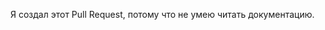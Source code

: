 <!-- Внимание! -->
<!-- Скорее всего, вы не должны создавать этот Pull Request. -->
<!-- Если вы хотите отправить задания на проверку, то вам следует прочитать часть 0 туториала: -->
<!-- https://github.com/Kotlin-Polytech/KotlinAsFirst2017/blob/master/tutorial/chapter00.adoc -->
<!-- Если вы хотите предложить изменения в курс (задачи, тесты, учебник), то следует создать Pull Request в базовый репозиторий: --> 
<!-- https://github.com/Kotlin-Polytech/KotlinAsFirst -->


Я создал этот Pull Request, потому что не умею читать документацию.
